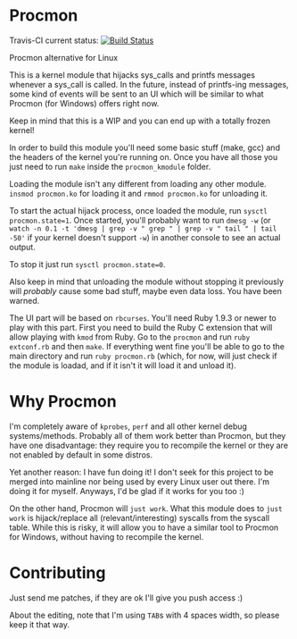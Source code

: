 Procmon
=======

Travis-CI current status: [![Build Status](https://travis-ci.org/alexandernst/procmon.png)](https://travis-ci.org/alexandernst/procmon)

Procmon alternative for Linux


This is a kernel module that hijacks sys_calls and printfs messages whenever a sys_call is called.
In the future, instead of printfs-ing messages, some kind of events will be sent to an UI which will
be similar to what Procmon (for Windows) offers right now.

Keep in mind that this is a WIP and you can end up with a totally frozen kernel!


In order to build this module you'll need some basic stuff (make, gcc) and the headers of the kernel 
you're running on.
Once you have all those you just need to run ```make``` inside the ```procmon_kmodule``` folder.

Loading the module isn't any different from loading any other module. ```insmod procmon.ko``` for 
loading it and ```rmmod procmon.ko``` for unloading it.

To start the actual hijack process, once loaded the module, run ```sysctl procmon.state=1```.
Once started, you'll probably want to run ```dmesg -w``` (or ```watch -n 0.1 -t 'dmesg | grep -v " grep " | grep -v " tail " | tail -50'``` if your kernel doesn't support ```-w```)
in another console to see an actual output.

To stop it just run ```sysctl procmon.state=0```.

Also keep in mind that unloading the module without stopping it previously will *probably* cause
some bad stuff, maybe even data loss. You have been warned.

The UI part will be based on ```rbcurses```. You'll need Ruby 1.9.3 or newer to play with this part.
First you need to build the Ruby C extension that will allow playing with ```kmod``` from Ruby. Go to the
```procmon``` and run ```ruby extconf.rb``` and then ```make```. If everything went fine you'll be able to
go to the main directory and run ```ruby procmon.rb``` (which, for now, will just check if the module is loadad,
and if it isn't it will load it and unload it).

Why Procmon
=======

I'm completely aware of ```kprobes```, ```perf``` and all other kernel debug systems/methods. Probably all of them work better than Procmon, but they have one disadvantage: they require you to recompile the kernel or they are not enabled by default in some distros.

Yet another reason: I have fun doing it! I don't seek for this project to be merged into mainline nor being used by every Linux user out there. I'm doing it for myself. Anyways, I'd be glad if it works for you too :)

On the other hand, Procmon will ```just work```.
What this module does to ```just work``` is hijack/replace all (relevant/interesting) syscalls from the syscall table. While this is risky, it will allow you to have a similar tool to Procmon for Windows, without having to recompile the kernel.

Contributing
=======

Just send me patches, if they are ok I'll give you push access :)

About the editing, note that I'm using ```TAB```s with 4 spaces width, so please keep it that way.